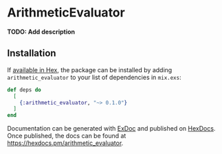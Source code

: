 # ArithmeticEvaluator

**TODO: Add description**

## Installation

If [available in Hex](https://hex.pm/docs/publish), the package can be installed
by adding `arithmetic_evaluator` to your list of dependencies in `mix.exs`:

```elixir
def deps do
  [
    {:arithmetic_evaluator, "~> 0.1.0"}
  ]
end
```

Documentation can be generated with [ExDoc](https://github.com/elixir-lang/ex_doc)
and published on [HexDocs](https://hexdocs.pm). Once published, the docs can
be found at <https://hexdocs.pm/arithmetic_evaluator>.

